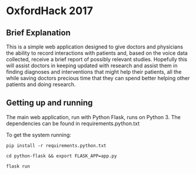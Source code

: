 # OxfordHack 2017

## Brief Explanation

This is a simple web application designed to give doctors and physicians the ability to record interactions with patients and, based on the voice data collected, receive a brief report of possibly relevant studies. Hopefully this will assist doctors in keeping updated with research and assist them in finding diagnoses and interventions that might help their patients, all the while saving doctors precious time that they can spend better helping other patients and doing research.

## Getting up and running

The main web application, run with Python Flask, runs on Python 3. The dependencies can be found in requirements.python.txt

To get the system running:

`pip install -r requirements.python.txt`

`cd python-flask && export FLASK_APP=app.py`

`flask run`
